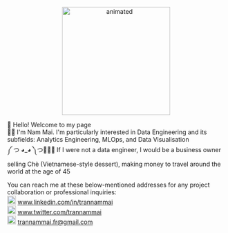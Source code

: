 <p align="center">
<img src="https://i0.wp.com/media1.giphy.com/media/3o7TKMt1VVNkHV2PaE/giphy.gif" width="250" height="250" alt="animated"/>
</p>

👋 Hello! Welcome to my page <br>
👨‍💻 I'm Nam Mai. I'm particularly interested in Data Engineering and its subfields: Analytics Engineering, MLOps, and Data Visualisation <br>
༼ つ ◕_◕ ༽つ🍰🍔🍕 If I were not a data engineer, I would be a business owner selling Chè (Vietnamese-style dessert), making money to travel around the world at the age of 45 <br>

You can reach me at these below-mentioned addresses for any project collaboration or professional inquiries: <br>
<img src="https://img.icons8.com/fluency/48/000000/linkedin.png" width="20" height="20"/> www.linkedin.com/in/trannammai  <br>
<img src="https://img.icons8.com/color/48/000000/twitter--v1.png" width="20" height="20"/> www.twitter.com/trannammai <br>
<img src="https://img.icons8.com/color/48/000000/new-post.png" width="20" height="20"/> trannammai.fr@gmail.com <br>

<!---
trannammai/trannammai is a ✨ special ✨ repository because its `README.md` (this file) appears on your GitHub profile.
You can click the Preview link to take a look at your changes.
--->
